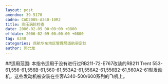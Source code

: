 ```yaml
---
layout: post
amendno: 39-5170
cadno: CAD2005-A340-10R2
title: 高压涡轮检查
date: 2006-02-09 00:00:00 +0800
effdate: 2006-02-09 00:00:00 +0800
tag: A340
categories: 民航华东地区管理局适航审定处
author: 郭允龙
---
```


##适用范围:
本指令适用于没有进行过RB211-72-E767改装的RB211 Trent 553-61,556-61,556B-61,560-61,553A2-61,556A2-61,556B2-61,560A2-61型发动机，这些发动机被安装在空客A340-500/600系列的飞机上。

